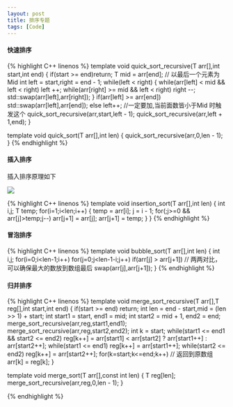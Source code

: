 ```yaml
---
layout: post
title: 排序专题
tags: [Code]
---
```


#### 快速排序

{% highlight C++ linenos %}
template<typename T>
void quick\_sort\_recursive(T arr[],int start,int end)
{
	if(start >= end)return;
	T mid = arr[end]; // 以最后一个元素为Mid
	int left = start,right = end - 1;
	while(left < right)
	{
	    while(arr[left] < mid && left < right)
	        left ++;
	    while(arr[right] >= mid && left < right)
	        right --;
	    std::swap(arr[left],arr[right]);
	}
	if(arr[left] >= arr[end])
	    std::swap(arr[left],arr[end]);
	else
	    left++; //一定要加,当前面数皆小于Mid 时触发这个
	quick_sort_recursive(arr,start,left - 1);
	quick_sort_recursive(arr,left + 1,end);
}

template<typename T>
void quick\_sort(T arr[],int len)
{
	quick_sort_recursive(arr,0,len - 1);
}
{% endhighlight %}

#### 插入排序

插入排序原理如下

![][image-1]

{% highlight C++ linenos %}
template<typename T>
void insertion\_sort(T arr[],int len)
{
	int i,j;
	T temp;
	for(i=1;i<len;i++)
	{
	    temp = arr[i];
	    j = i - 1;
	    for(;j>=0 && arr[j]>temp;j--)
	        arr[j+1] = arr[j];
	    arr[j+1] = temp;
	}
}
{% endhighlight %}

#### 冒泡排序

{% highlight C++ linenos %}
template<typename T>
void bubble\_sort(T arr[],int len)
{
	int i,j;
	for(i=0;i<len-1;i++)
	    for(j=0;j<len-1-i;j++)
	        if(arr[j] > arr[j+1]) // 两两对比，可以确保最大的数放到数组最后
	            swap(arr[j],arr[j+1]);
}
{% endhighlight %}

#### 归并排序

{% highlight C++ linenos %}
template<typename T>
void merge_sort_recursive(T arr[],T reg[],int start,int end)
{
    if(start >= end)
        return;
    int len = end - start,mid = (len >> 1) + start;
    int start1 = start, end1 = mid;
    int start2 = mid + 1, end2 = end;
    merge_sort_recursive(arr,reg,start1,end1);
    merge_sort_recursive(arr,reg,start2,end2);
    int k = start; 
    while(start1 <= end1 && start2 <= end2)
        reg[k++] = arr[start1] < arr[start2] ? arr[start1++] : arr[start2++];
    while(start1 <= end1)
        reg[k++] = arr[start1++];
    while(start2 <= end2)
        reg[k++] = arr[start2++];
    for(k=start;k<=end;k++) // 返回到原数组
        arr[k] = reg[k];
}

template<typename T>
void merge_sort(T arr[],const int len)
{
    T reg[len];
    merge_sort_recursive(arr,reg,0,len - 1);
}

{% endhighlight %}

[image-1]:	/public/img/Insertion-sort-example.gif
